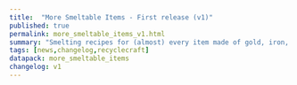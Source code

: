 ```yaml
---
title:  "More Smeltable Items - First release (v1)"
published: true
permalink: more_smeltable_items_v1.html
summary: "Smelting recipes for (almost) every item made of gold, iron, or quartz."
tags: [news,changelog,recyclecraft]
datapack: more_smeltable_items
changelog: v1
---
```

